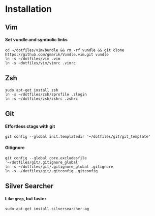 # Installation

## Vim

#### Set vundle and symbolic links

    cd ~/dotfiles/vim/bundle && rm -rf vundle && git clone https://github.com/gmarik/Vundle.vim.git vundle
    ln -s ~/dotfiles/vim .vim
    ln -s ~dotfiles/vim/vimrc .vimrc

## Zsh

####

    sudo apt-get install zsh
    ln -s ~/dotfiles/zsh/zprofile .zlogin
    ln -s ~/dotfiles/zsh/zshrc .zshrc

## Git

#### Effortless ctags with git

    git config --global init.templatedir '~/dotfiles/git/git_template'

#### Gitignore
    git config --global core.excludesfile '~/dotfiles/git/.gitignore_global'`
    ln -s ~/dotfiles/git/.gitignore_global .gitignore
    ln -s ~/dotfiles/git/.gitconfig .gitconfig

## Silver Searcher

#### Like `grep`, but faster

    sudo apt-get install silversearcher-ag

